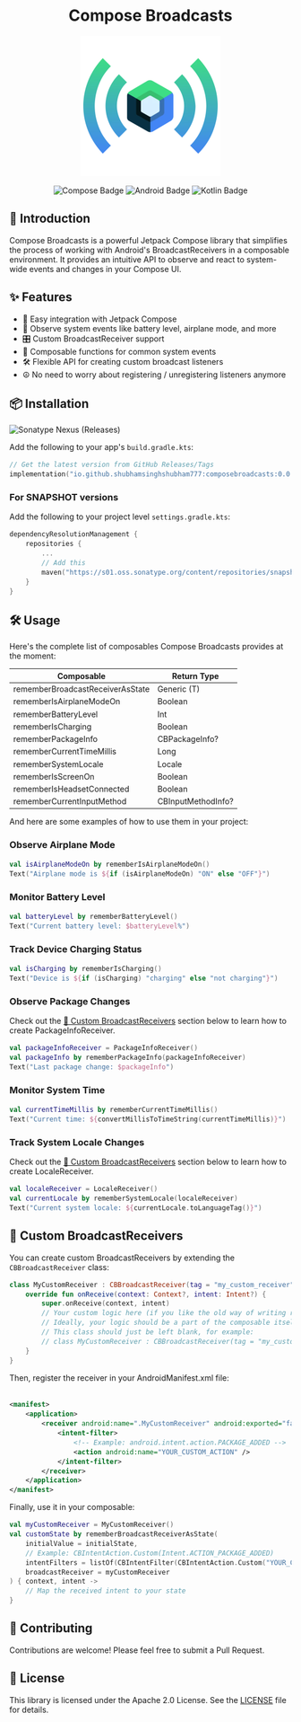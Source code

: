 <!--suppress CheckImageSize -->
<h1 align="center">Compose Broadcasts</h1>

<p align="center">
    <img src="assets/logo.webp" width=250 alt="Compose Broadcasts Logo" />
</p>

<p align="center">
    <img src="https://img.shields.io/badge/Jetpack%20Compose-purple?style=for-the-badge" alt="Compose Badge" />
    <img src="https://img.shields.io/badge/Android-3DDC84?style=for-the-badge&logo=android&logoColor=white" alt="Android Badge" />
    <img src="https://img.shields.io/badge/Kotlin-0095D5?&style=for-the-badge&logo=kotlin&logoColor=white" alt="Kotlin Badge" />
</p>

## 🚀 Introduction

Compose Broadcasts is a powerful Jetpack Compose library that simplifies the process of working with
Android's BroadcastReceivers in a composable environment. It provides an intuitive API to observe
and react to system-wide events and changes in your Compose UI.

## ✨ Features

- 🔄 Easy integration with Jetpack Compose
- 📡 Observe system events like battery level, airplane mode, and more
- 🎛️ Custom BroadcastReceiver support
- 🧩 Composable functions for common system events
- 🛠️ Flexible API for creating custom broadcast listeners
- ☮️ No need to worry about registering / unregistering listeners anymore

## 📦 Installation

<img alt="Sonatype Nexus (Releases)" src="https://img.shields.io/nexus/r/io.github.shubhamsinghshubham777/composebroadcasts?server=https%3A%2F%2Fs01.oss.sonatype.org&style=for-the-badge">

Add the following to your app's `build.gradle.kts`:

```kotlin
// Get the latest version from GitHub Releases/Tags
implementation("io.github.shubhamsinghshubham777:composebroadcasts:0.0.1")
```

### For SNAPSHOT versions

Add the following to your project level `settings.gradle.kts`:

```kotlin
dependencyResolutionManagement {
    repositories {
        ...
        // Add this
        maven("https://s01.oss.sonatype.org/content/repositories/snapshots/")
    }
}
```

## 🛠️ Usage

Here's the complete list of composables Compose Broadcasts provides at the moment:

| **Composable**                   | **Return Type**    |
|----------------------------------|--------------------|
| rememberBroadcastReceiverAsState | Generic (T)        |
| rememberIsAirplaneModeOn         | Boolean            |
| rememberBatteryLevel             | Int                |
| rememberIsCharging               | Boolean            |
| rememberPackageInfo              | CBPackageInfo?     |
| rememberCurrentTimeMillis        | Long               |
| rememberSystemLocale             | Locale             |
| rememberIsScreenOn               | Boolean            |
| rememberIsHeadsetConnected       | Boolean            |
| rememberCurrentInputMethod       | CBInputMethodInfo? |

And here are some examples of how to use them in your project:

### Observe Airplane Mode

```kotlin
val isAirplaneModeOn by rememberIsAirplaneModeOn()
Text("Airplane mode is ${if (isAirplaneModeOn) "ON" else "OFF"}")
```

### Monitor Battery Level

```kotlin
val batteryLevel by rememberBatteryLevel()
Text("Current battery level: $batteryLevel%")
```

### Track Device Charging Status

```kotlin
val isCharging by rememberIsCharging()
Text("Device is ${if (isCharging) "charging" else "not charging"}")
```

### Observe Package Changes

Check out the [🧩 Custom BroadcastReceivers](#-custom-broadcastreceivers) section below to learn
how to create PackageInfoReceiver.

```kotlin
val packageInfoReceiver = PackageInfoReceiver()
val packageInfo by rememberPackageInfo(packageInfoReceiver)
Text("Last package change: $packageInfo")
```

### Monitor System Time

```kotlin
val currentTimeMillis by rememberCurrentTimeMillis()
Text("Current time: ${convertMillisToTimeString(currentTimeMillis)}")
```

### Track System Locale Changes

Check out the [🧩 Custom BroadcastReceivers](#-custom-broadcastreceivers) section below to learn
how to create LocaleReceiver.

```kotlin
val localeReceiver = LocaleReceiver()
val currentLocale by rememberSystemLocale(localeReceiver)
Text("Current system locale: ${currentLocale.toLanguageTag()}")
```

## 🧩 Custom BroadcastReceivers

You can create custom BroadcastReceivers by extending the `CBBroadcastReceiver` class:

```kotlin
class MyCustomReceiver : CBBroadcastReceiver(tag = "my_custom_receiver") {
    override fun onReceive(context: Context?, intent: Intent?) {
        super.onReceive(context, intent)
        // Your custom logic here (if you like the old way of writing receivers)
        // Ideally, your logic should be a part of the composable itself
        // This class should just be left blank, for example:
        // class MyCustomReceiver : CBBroadcastReceiver(tag = "my_custom_receiver")
    }
}
```

Then, register the receiver in your AndroidManifest.xml file:

```xml

<manifest>
    <application>
        <receiver android:name=".MyCustomReceiver" android:exported="false">
            <intent-filter>
                <!-- Example: android.intent.action.PACKAGE_ADDED -->
                <action android:name="YOUR_CUSTOM_ACTION" />
            </intent-filter>
        </receiver>
    </application>
</manifest>
```

Finally, use it in your composable:

```kotlin
val myCustomReceiver = MyCustomReceiver()
val customState by rememberBroadcastReceiverAsState(
    initialValue = initialState,
    // Example: CBIntentAction.Custom(Intent.ACTION_PACKAGE_ADDED)
    intentFilters = listOf(CBIntentFilter(CBIntentAction.Custom("YOUR_CUSTOM_ACTION"))),
    broadcastReceiver = myCustomReceiver
) { context, intent ->
    // Map the received intent to your state
}
```

## 🤝 Contributing

Contributions are welcome! Please feel free to submit a Pull Request.

## 📄 License

This library is licensed under the Apache 2.0 License. See the [LICENSE](LICENSE) file for details.
